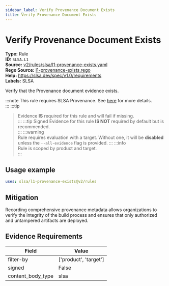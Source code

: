 ```yaml
---
sidebar_label: Verify Provenance Document Exists
title: Verify Provenance Document Exists
---  
```

# Verify Provenance Document Exists  
**Type:** Rule  
**ID:** `SLSA.L1`  
**Source:** [v2/rules/slsa/l1-provenance-exists.yaml](https://github.com/scribe-public/sample-policies/blob/main/v2/rules/slsa/l1-provenance-exists.yaml)  
**Rego Source:** [l1-provenance-exists.rego](https://github.com/scribe-public/sample-policies/blob/main/v2/rules/slsa/l1-provenance-exists.rego)  
**Help:** https://slsa.dev/spec/v1.0/requirements  
**Labels:** SLSA  

Verify that the Provenance document evidence exists.

:::note 
This rule requires SLSA Provenance. See [here](https://deploy-preview-299--scribe-security.netlify.app/docs/valint/help/valint_slsa) for more details.  
::: 
:::tip 
> Evidence **IS** required for this rule and will fail if missing.  
::: 
:::tip 
Signed Evidence for this rule **IS NOT** required by default but is recommended.  
::: 
:::warning  
Rule requires evaluation with a target. Without one, it will be **disabled** unless the `--all-evidence` flag is provided.
::: 
:::info  
Rule is scoped by product and target.  
:::  

## Usage example

```yaml
uses: slsa/l1-provenance-exists@v2/rules
```

## Mitigation  
Recording comprehensive provenance metadata allows organizations to verify the integrity of the build process and ensures that only authorized and untampered artifacts are deployed.


## Evidence Requirements  
| Field | Value |
|-------|-------|
| filter-by | ['product', 'target'] |
| signed | False |
| content_body_type | slsa |

